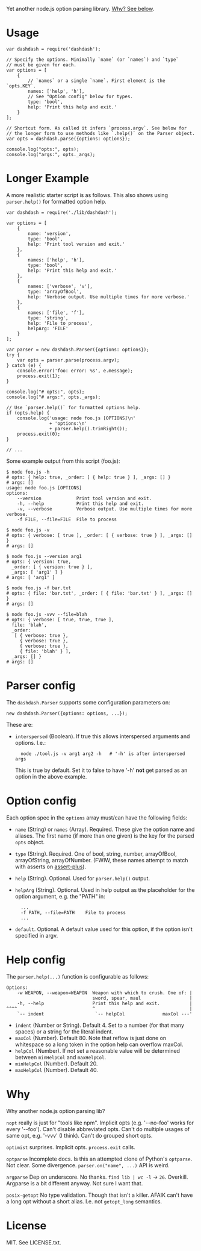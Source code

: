Yet another node.js option parsing library.
[Why? See below](#why).


# Usage

    var dashdash = require('dashdash');

    // Specify the options. Minimally `name` (or `names`) and `type`
    // must be given for each.
    var options = [
        {
            // `names` or a single `name`. First element is the `opts.KEY`.
            names: ['help', 'h'],
            // See "Option config" below for types.
            type: 'bool',
            help: 'Print this help and exit.'
        }
    ];

    // Shortcut form. As called it infers `process.argv`. See below for
    // the longer form to use methods like `.help()` on the Parser object.
    var opts = dashdash.parse({options: options});

    console.log("opts:", opts);
    console.log("args:", opts._args);


# Longer Example

A more realistic starter script is as follows. This also shows using
`parser.help()` for formatted option help.

    var dashdash = require('./lib/dashdash');

    var options = [
        {
            name: 'version',
            type: 'bool',
            help: 'Print tool version and exit.'
        },
        {
            names: ['help', 'h'],
            type: 'bool',
            help: 'Print this help and exit.'
        },
        {
            names: ['verbose', 'v'],
            type: 'arrayOfBool',
            help: 'Verbose output. Use multiple times for more verbose.'
        },
        {
            names: ['file', 'f'],
            type: 'string',
            help: 'File to process',
            helpArg: 'FILE'
        }
    ];

    var parser = new dashdash.Parser({options: options});
    try {
        var opts = parser.parse(process.argv);
    } catch (e) {
        console.error('foo: error: %s', e.message);
        process.exit(1);
    }

    console.log("# opts:", opts);
    console.log("# args:", opts._args);

    // Use `parser.help()` for formatted options help.
    if (opts.help) {
        console.log('usage: node foo.js [OPTIONS]\n'
                    + 'options:\n'
                    + parser.help().trimRight());
        process.exit(0);
    }

    // ...


Some example output from this script (foo.js):

    $ node foo.js -h
    # opts: { help: true, _order: [ { help: true } ], _args: [] }
    # args: []
    usage: node foo.js [OPTIONS]
    options:
        --version             Print tool version and exit.
        -h, --help            Print this help and exit.
        -v, --verbose         Verbose output. Use multiple times for more verbose.
        -f FILE, --file=FILE  File to process

    $ node foo.js -v
    # opts: { verbose: [ true ], _order: [ { verbose: true } ], _args: [] }
    # args: []

    $ node foo.js --version arg1
    # opts: { version: true,
      _order: [ { version: true } ],
      _args: [ 'arg1' ] }
    # args: [ 'arg1' ]

    $ node foo.js -f bar.txt
    # opts: { file: 'bar.txt', _order: [ { file: 'bar.txt' } ], _args: [] }
    # args: []

    $ node foo.js -vvv --file=blah
    # opts: { verbose: [ true, true, true ],
      file: 'blah',
      _order:
       [ { verbose: true },
         { verbose: true },
         { verbose: true },
         { file: 'blah' } ],
      _args: [] }
    # args: []


# Parser config

The `dashdash.Parser` supports some configuration parameters on:

    new dashdash.Parser({options: options, ...});

These are:

- `interspersed` (Boolean). If true this allows interspersed arguments and
  options. I.e.:

        node ./tool.js -v arg1 arg2 -h   # '-h' is after interspersed args

  This is true by default. Set it to false to have '-h' **not** get parsed
  as an option in the above example.


# Option config

Each option spec in the `options` array must/can have the following fields:

- `name` (String) or `names` (Array). Required. These give the option name
  and aliases. The first name (if more than one given) is the key for the
  parsed `opts` object.

- `type` (String). Required. One of bool, string, number, arrayOfBool,
  arrayOfString, arrayOfNumber. (FWIW, these names attempt to match with
  asserts on [assert-plus](https://github.com/mcavage/node-assert-plus)).

- `help` (String). Optional. Used for `parser.help()` output.

- `helpArg` (String). Optional. Used in help output as the placeholder for
  the option argument, e.g. the "PATH" in:

        ...
        -f PATH, --file=PATH    File to process
        ...

- `default`. Optional. A default value used for this option, if the
  option isn't specified in argv.


# Help config

The `parser.help(...)` function is configurable as follows:

    Options:
        -w WEAPON, --weapon=WEAPON  Weapon with which to crush. One of: |
                                    sword, spear, maul                  |
        -h, --help                  Print this help and exit.           |
    ^^^^                            ^                                   |
        `-- indent                   `-- helpCol              maxCol ---'

- `indent` (Number or String). Default 4. Set to a number (for that many
  spaces) or a string for the literal indent.
- `maxCol` (Number). Default 80. Note that reflow is just done on whitespace
  so a long token in the option help can overflow maxCol.
- `helpCol` (Number). If not set a reasonable value will be determined
  between `minHelpCol` and `maxHelpCol`.
- `minHelpCol` (Number). Default 20.
- `maxHelpCol` (Number). Default 40.


# Why

Why another node.js option parsing lib?

`nopt` really is just for "tools like npm". Implicit opts (e.g. '--no-foo'
works for every '--foo'). Can't disable abbreviated opts. Can't do multiple
usages of same opt, e.g. '-vvv' (I think). Can't do grouped short opts.

`optimist` surprises. Implicit opts. `process.exit` calls.

`optparse` Incomplete docs. Is this an attempted clone of Python's `optparse`.
Not clear. Some divergence. `parser.on("name", ...)` API is weird.

`argparse` Dep on underscore. No thanks. `find lib | wc -l` -> `26`. Overkill.
Argparse is a bit different anyway. Not sure I want that.

`posix-getopt` No type validation. Though that isn't a killer. AFAIK can't
have a long opt without a short alias. I.e. not `getopt_long` semantics.

# License

MIT. See LICENSE.txt.
